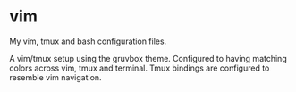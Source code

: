 # vim
My vim, tmux and bash configuration files.

A vim/tmux setup using the gruvbox theme. Configured to having matching colors across vim, tmux and terminal. Tmux bindings are configured to resemble vim navigation.
